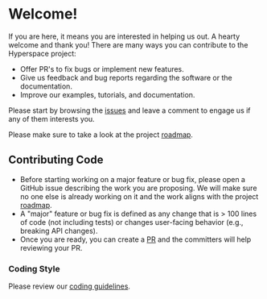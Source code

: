 # Welcome!

If you are here, it means you are interested in helping us out. A hearty welcome and thank you! There are many ways you can contribute to the Hyperspace project:

* Offer PR's to fix bugs or implement new features.
* Give us feedback and bug reports regarding the software or the documentation.
* Improve our examples, tutorials, and documentation.

Please start by browsing the [issues](https://github.com/microsoft/hyperspace/issues) and leave a comment to engage us if any of them interests you.

Please make sure to take a look at the project [roadmap](ROADMAP.md).

## Contributing Code

* Before starting working on a major feature or bug fix, please open a GitHub issue describing the work you are proposing. We will make sure no one else is already working on it and the work aligns with the project [roadmap](ROADMAP.md).
* A "major" feature or bug fix is defined as any change that is > 100 lines of code (not including tests) or changes user-facing behavior (e.g., breaking API changes).
* Once you are ready, you can create a [PR](https://github.com/microsoft/hyperspace/pulls) and the committers will help reviewing your PR.


### Coding Style

Please review our [coding guidelines](/docs/coding-guidelines/scala-coding-style.md).
